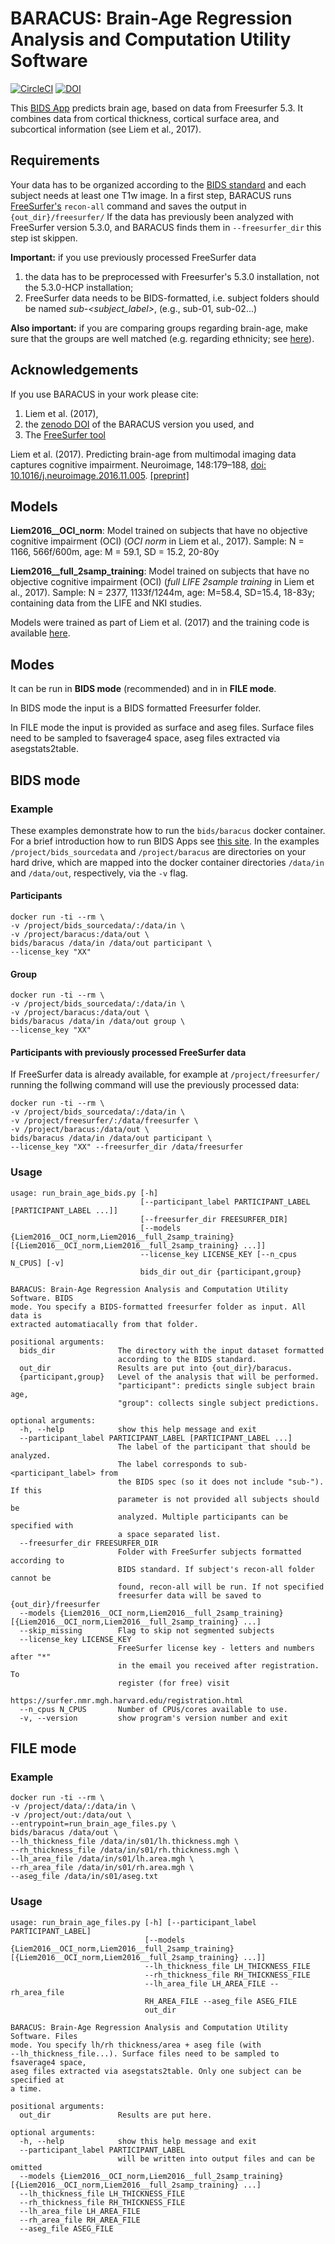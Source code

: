 # BARACUS: Brain-Age Regression Analysis and Computation Utility Software
[![CircleCI](https://circleci.com/gh/BIDS-Apps/baracus.svg?style=shield&circle-token=:circle-token)](https://circleci.com/gh/BIDS-Apps/baracus)
[![DOI](https://zenodo.org/badge/93560323.svg)](https://zenodo.org/badge/latestdoi/93560323)

This [BIDS App](http://bids-apps.neuroimaging.io/) predicts brain age,
based on data from Freesurfer 5.3.
It combines data from cortical thickness, cortical surface area, and
subcortical information (see Liem et al., 2017).

## Requirements
Your data has to be organized according to the
[BIDS standard](http://bids.neuroimaging.io) and each subject needs at
least one T1w image.
In a first step, BARACUS runs [FreeSurfer's](http://freesurfer.net)
`recon-all` command and saves the output in `{out_dir}/freesurfer/`
If the data has previously been analyzed with FreeSurfer version 5.3.0,
and BARACUS finds them in `--freesurfer_dir` this step ist skippen.

**Important:** if you use previously processed FreeSurfer data

1. the data has to be preprocessed with
Freesurfer's 5.3.0 installation, not the 5.3.0-HCP installation;
2. FreeSurfer data needs to be BIDS-formatted, i.e. subject folders
should be named *sub-<subject_label>*, (e.g., sub-01, sub-02...)

**Also important:** if you are comparing groups regarding brain-age,
make sure that the groups are well matched (e.g. regarding ethnicity;
see [here](https://github.com/BIDS-Apps/baracus/issues/10)).

## Acknowledgements
If you use BARACUS in your work please cite:

1. Liem et al. (2017),
1. the [zenodo DOI](https://zenodo.org/badge/latestdoi/93560323)
of the BARACUS version you used, and
1. The [FreeSurfer tool](https://surfer.nmr.mgh.harvard.edu/fswiki/FreeSurferMethodsCitation)

Liem et al. (2017). Predicting brain-age
from multimodal imaging data captures cognitive impairment.
Neuroimage, 148:179–188,
[doi: 10.1016/j.neuroimage.2016.11.005](http://www.sciencedirect.com/science/article/pii/S1053811916306103).
[\[preprint\]](http://www.biorxiv.org/content/early/2016/11/07/085506)


## Models
**Liem2016__OCI_norm**: Model trained on subjects that have no
objective cognitive impairment (OCI) (*OCI norm* in Liem et al., 2017).
Sample: N = 1166, 566f/600m, age: M = 59.1, SD = 15.2, 20-80y

**Liem2016__full_2samp_training**: Model trained on subjects that have no
objective cognitive impairment (OCI) (*full LIFE 2sample training* in Liem et al., 2017).
Sample: N = 2377, 1133f/1244m, age: M=58.4, SD=15.4, 18-83y;
containing data from the LIFE and NKI studies.

Models were trained as part of Liem et al. (2017) and the training code is available
[here](https://github.com/fliem/LeiCA_LIFE).

## Modes
It can be run in **BIDS mode** (recommended) and in in **FILE mode**.

In BIDS mode the input is a BIDS formatted Freesurfer folder.

In FILE mode the input is provided as surface and aseg files.
Surface files need to be sampled to fsaverage4 space,
aseg files extracted via asegstats2table.




## BIDS mode
### Example
These examples demonstrate how to run the `bids/baracus` docker container.
For a brief introduction how to run BIDS Apps see
[this site](http://bids-apps.neuroimaging.io/tutorial/).
In the examples `/project/bids_sourcedata` and
`/project/baracus` are directories on your hard drive, which are mapped
into the docker container directories `/data/in` and `/data/out`,
respectively, via the `-v` flag.

#### Participants

    docker run -ti --rm \
    -v /project/bids_sourcedata/:/data/in \
    -v /project/baracus:/data/out \
    bids/baracus /data/in /data/out participant \
    --license_key "XX"

#### Group

    docker run -ti --rm \
    -v /project/bids_sourcedata/:/data/in \
    -v /project/baracus:/data/out \
    bids/baracus /data/in /data/out group \
    --license_key "XX"

#### Participants with previously processed FreeSurfer data
If FreeSurfer data is already available, for example at
`/project/freesurfer/` running the follwing command will use the
previously processed data:

    docker run -ti --rm \
    -v /project/bids_sourcedata/:/data/in \
    -v /project/freesurfer/:/data/freesurfer \
    -v /project/baracus:/data/out \
    bids/baracus /data/in /data/out participant \
    --license_key "XX" --freesurfer_dir /data/freesurfer

### Usage

    usage: run_brain_age_bids.py [-h]
                                 [--participant_label PARTICIPANT_LABEL [PARTICIPANT_LABEL ...]]
                                 [--freesurfer_dir FREESURFER_DIR]
                                 [--models {Liem2016__OCI_norm,Liem2016__full_2samp_training} [{Liem2016__OCI_norm,Liem2016__full_2samp_training} ...]]
                                 --license_key LICENSE_KEY [--n_cpus N_CPUS] [-v]
                                 bids_dir out_dir {participant,group}

    BARACUS: Brain-Age Regression Analysis and Computation Utility Software. BIDS
    mode. You specify a BIDS-formatted freesurfer folder as input. All data is
    extracted automatiacally from that folder.

    positional arguments:
      bids_dir              The directory with the input dataset formatted
                            according to the BIDS standard.
      out_dir               Results are put into {out_dir}/baracus.
      {participant,group}   Level of the analysis that will be performed.
                            "participant": predicts single subject brain age,
                            "group": collects single subject predictions.

    optional arguments:
      -h, --help            show this help message and exit
      --participant_label PARTICIPANT_LABEL [PARTICIPANT_LABEL ...]
                            The label of the participant that should be analyzed.
                            The label corresponds to sub-<participant_label> from
                            the BIDS spec (so it does not include "sub-"). If this
                            parameter is not provided all subjects should be
                            analyzed. Multiple participants can be specified with
                            a space separated list.
      --freesurfer_dir FREESURFER_DIR
                            Folder with FreeSurfer subjects formatted according to
                            BIDS standard. If subject's recon-all folder cannot be
                            found, recon-all will be run. If not specified
                            freesurfer data will be saved to {out_dir}/freesurfer
      --models {Liem2016__OCI_norm,Liem2016__full_2samp_training} [{Liem2016__OCI_norm,Liem2016__full_2samp_training} ...]
      --skip_missing        Flag to skip not segmented subjects
      --license_key LICENSE_KEY
                            FreeSurfer license key - letters and numbers after "*"
                            in the email you received after registration. To
                            register (for free) visit
                            https://surfer.nmr.mgh.harvard.edu/registration.html
      --n_cpus N_CPUS       Number of CPUs/cores available to use.
      -v, --version         show program's version number and exit



## FILE mode
### Example
    docker run -ti --rm \
    -v /project/data/:/data/in \
    -v /project/out:/data/out \
    --entrypoint=run_brain_age_files.py \
    bids/baracus /data/out \
    --lh_thickness_file /data/in/s01/lh.thickness.mgh \
    --rh_thickness_file /data/in/s01/rh.thickness.mgh \
    --lh_area_file /data/in/s01/lh.area.mgh \
    --rh_area_file /data/in/s01/rh.area.mgh \
    --aseg_file /data/in/s01/aseg.txt


### Usage
    usage: run_brain_age_files.py [-h] [--participant_label PARTICIPANT_LABEL]
                                  [--models {Liem2016__OCI_norm,Liem2016__full_2samp_training} [{Liem2016__OCI_norm,Liem2016__full_2samp_training} ...]]
                                  --lh_thickness_file LH_THICKNESS_FILE
                                  --rh_thickness_file RH_THICKNESS_FILE
                                  --lh_area_file LH_AREA_FILE --rh_area_file
                                  RH_AREA_FILE --aseg_file ASEG_FILE
                                  out_dir

    BARACUS: Brain-Age Regression Analysis and Computation Utility Software. Files
    mode. You specify lh/rh thickness/area + aseg file (with
    --lh_thickness_file...). Surface files need to be sampled to fsaverage4 space,
    aseg files extracted via asegstats2table. Only one subject can be specified at
    a time.

    positional arguments:
      out_dir               Results are put here.

    optional arguments:
      -h, --help            show this help message and exit
      --participant_label PARTICIPANT_LABEL
                            will be written into output files and can be omitted
      --models {Liem2016__OCI_norm,Liem2016__full_2samp_training} [{Liem2016__OCI_norm,Liem2016__full_2samp_training} ...]
      --lh_thickness_file LH_THICKNESS_FILE
      --rh_thickness_file RH_THICKNESS_FILE
      --lh_area_file LH_AREA_FILE
      --rh_area_file RH_AREA_FILE
      --aseg_file ASEG_FILE

